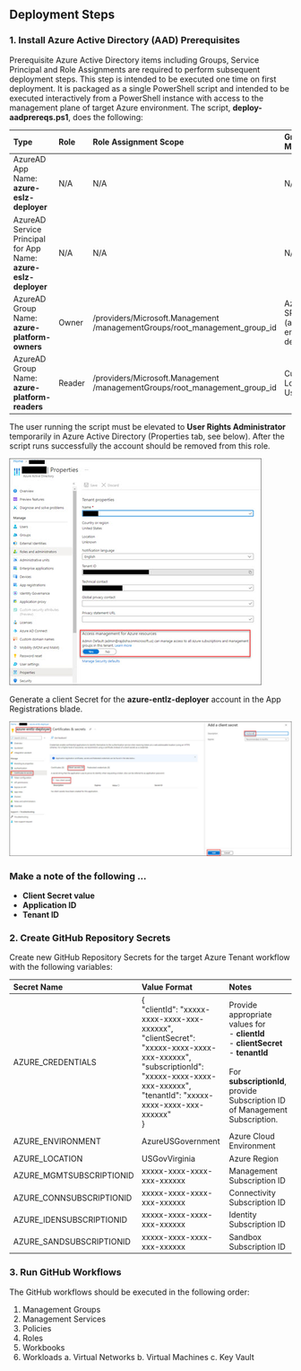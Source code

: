 ## Deployment Steps
### 1. Install Azure Active Directory (AAD) Prerequisites
Prerequisite Azure Active Directory items including Groups, Service Principal and Role Assignments are required to perform subsequent deployment steps.  This step is intended to be executed one time on first deployment.  It is packaged as a single PowerShell script and intended to be executed interactively from a PowerShell instance with access to the management plane of target Azure environment.  The script, **deploy-aadprereqs.ps1**, does the following:

|  Type                                    |  Role  | Role Assignment Scope                                                     | Group Members|
|:-----------------------------------------|:-------|:--------------------------------------------------------------------------|:-------------|
| AzureAD App<br>Name: **azure-eslz-deployer**| N/A    | N/A                                                                       | N/A          |
| AzureAD Service Principal for App<br>Name: **azure-eslz-deployer**| N/A   | N/A                                                  | N/A          |
| AzureAD Group<br>Name:  **azure-platform-owners** | Owner | /providers/Microsoft.Management<br>/managementGroups/root_management_group_id | AzureAD SPN (azure-entlz-deployer)|
| AzureAD Group<br>Name: **azure-platform-readers** | Reader| /providers/Microsoft.Management<br>/managementGroups/root_management_group_id | Currently LoggedIn User |



The user running the script must be elevated to **User Rights Administrator** temporarily in Azure Active Directory (Properties tab, see below).  After the script runs successfully the account should be removed from this role.

![](User-Rights-Administrator.jpg)

Generate a client Secret for the **azure-entlz-deployer** account in the App Registrations blade.  

![](Client-Secret.jpg)

### Make a note of the following ... 
- **Client Secret value**
- **Application ID**
- **Tenant ID**

### 2. Create GitHub Repository Secrets
Create new GitHub Repository Secrets for the target Azure Tenant workflow with the following variables:

|  Secret Name              |  Value Format                                                 | Notes                                         |
|:--------------------------|:--------------------------------------------------------------| :---------------------------------------------|
| AZURE_CREDENTIALS         | { <br>   "clientId": "xxxxx-xxxx-xxxx-xxx-xxxxxx", <br>  "clientSecret": "xxxxx-xxxx-xxxx-xxx-xxxxxx", <br>       "subscriptionId": "xxxxx-xxxx-xxxx-xxx-xxxxxx", <br>     "tenantId": "xxxxx-xxxx-xxxx-xxx-xxxxxx" <br>         } | Provide appropriate values for <br> - **clientId**<br> - **clientSecret**<br> - **tenantId**<br><br> For **subscriptionId**, provide Subscription ID <br>of Management Subscription.|
| AZURE_ENVIRONMENT         | AzureUSGovernment                                             | Azure Cloud Environment      |
| AZURE_LOCATION            | USGovVirginia                                                 | Azure Region                 |
| AZURE_MGMTSUBSCRIPTIONID  | xxxxx-xxxx-xxxx-xxx-xxxxxx                                    | Management Subscription ID   |
| AZURE_CONNSUBSCRIPTIONID  | xxxxx-xxxx-xxxx-xxx-xxxxxx                                    | Connectivity Subscription ID |
| AZURE_IDENSUBSCRIPTIONID  | xxxxx-xxxx-xxxx-xxx-xxxxxx                                    | Identity Subscription ID     |
| AZURE_SANDSUBSCRIPTIONID  | xxxxx-xxxx-xxxx-xxx-xxxxxx                                    | Sandbox Subscription ID      |

### 3. Run GitHub Workflows
The GitHub workflows should be executed in the following order:
1. Management Groups
2. Management Services
3. Policies
4. Roles
5. Workbooks
6. Workloads
    a. Virtual Networks
    b. Virtual Machines
    c. Key Vault
